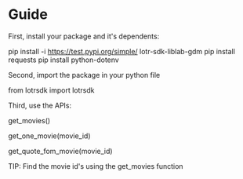 # Guide

First, install your package and it's dependents:

pip install -i https://test.pypi.org/simple/ lotr-sdk-liblab-gdm
pip install requests
pip install python-dotenv

Second, import the package in your python file

from lotrsdk import lotrsdk

Third, use the APIs:

get_movies()

get_one_movie(movie_id)

get_quote_fom_movie(movie_id)

TIP: Find the movie id's using the get_movies function
